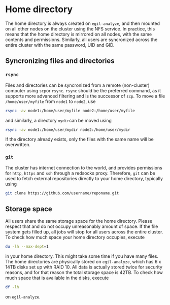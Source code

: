 # Home directory
The home directory is always created on `egil-analyze`, and then mounted on all other nodes on the cluster using the NFS service. In practice, this means that the home directory is mirrored on all nodes, with the same contents and permissions. Similarly, all users are syncronized across the entire cluster with the same password, UID and GID.

## Syncronizing files and directories
### `rsync`
Files and directories can be syncronized from a remote (non-cluster) computer using `scp`or `rsync`. `rsync` should be the preferred command, as it supports more advanced filtering and is the successor of `scp`. To move a file `/home/user/myfile` from `node1` to `node2`, use

```bash
rsync -av node1:/home/user/myfile node2:/home/user/myfile
```
and similarly, a directory `mydir`can be moved using

```bash
rsync -av node1:/home/user/mydir node2:/home/user/mydir
```
If the directory already exists, only the files with the same name will be overwritten.

### `git`
The cluster has internet connection to the world, and provides permissions for `http`, `https` and `ssh` through a redsocks proxy. Therefore, `git` can be used to fetch external repositories directly to your home directory, typically using

```bash
git clone https://github.com/username/reponame.git
```

## Storage space
All users share the same storage space for the home directory. Please respect that and do not occupy unreasonably amount of space. If the file system gets filled up, all jobs will stop for all users across the entire cluster. To check how much space your home directory occupies, execute

```bash
du -lh --max-dept=1
```
in your home directory. This might take some time if you have many files. The home directories are physically stored on `egil-analyze`, which has 6 x 14TB disks set up with RAID 10. All data is actually stored twice for security reasons, and for that reason the total storage space is 42TB. To check how much space that is available in the disks, execute

```bash
df -lh
```
on `egil-analyze`.
